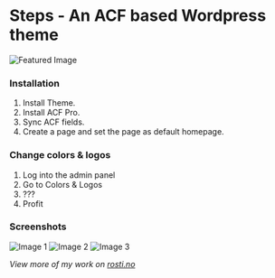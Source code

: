 # Steps - An ACF based Wordpress theme
![Featured Image](https://rosti.no/wp-content/uploads/2018/03/Steps.jpg)
### Installation
1. Install Theme.
2. Install ACF Pro.
3. Sync ACF fields.
4. Create a page and set the page as default homepage.

### Change colors & logos
1. Log into the admin panel
2. Go to Colors & Logos
3. ???
4. Profit

### Screenshots
![Image 1](https://rosti.no/wp-content/uploads/2018/03/Steps-Frontpage.jpg)
![Image 2](https://rosti.no/wp-content/uploads/2018/03/Steps-Frontpage2.jpg)
![Image 3](https://rosti.no/wp-content/uploads/2018/03/Steps-Frontpage3.jpg)

*View more of my work on [rosti.no](https://rosti.no)*